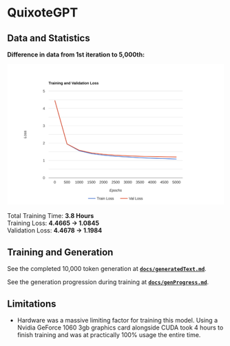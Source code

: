 # QuixoteGPT

## Data and Statistics

**Difference in data from 1st iteration to 5,000th:**  

![Training and Validation Loss](/assets/loss-graph.svg)

Total Training Time: **3.8 Hours**  
Training Loss: **4.4665 &rarr; 1.0845**  
Validation Loss: **4.4678 &rarr; 1.1984**  

## Training and Generation

See the completed 10,000 token generation at **[`docs/generatedText.md`](docs/generatedText.md "Navigate to markdown")**.

See the generation progression during training at **[`docs/genProgress.md`](docs/genProgress.md "Navigate to markdown")**.

## Limitations

- Hardware was a massive limiting factor for training this model. Using a Nvidia GeForce 1060 3gb graphics card alongside CUDA took 4 hours to finish training and was at practically 100% usage the entire time.
